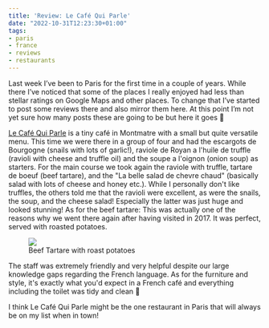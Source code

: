 ```yaml
---
title: 'Review: Le Café Qui Parle'
date: "2022-10-31T12:23:30+01:00"
tags:
- paris
- france
- reviews
- restaurants
---
```


Last week I’ve been to Paris for the first time in a couple of years. While there I’ve noticed that some of the places I really enjoyed had less than stellar ratings on Google Maps and other places. To change that I’ve started to post some reviews there and also mirror them here. At this point I’m not yet sure how many posts these are going to be but here it goes 🙂

[Le Café Qui Parle](https://cafequiparle.fr) is a tiny café in Montmatre with a small but quite versatile menu. This time we were there in a group of four and had the escargots de Bourgogne (snails with lots of garlic!), raviole de Royan a l'huile de truffle (ravioli with cheese and truffle oil) and the soupe a l'oignon (onion soup) as starters. For the main course we took again the raviole with truffle, tartare de boeuf (beef tartare), and the "La belle salad de chevre chaud" (basically salad with lots of cheese and honey etc.). While I personally don't like truffles, the others told me that the ravioli were excellent, as were the snails, the soup, and the cheese salad! Especially the latter was just huge and looked stunning! As for the beef tartare: This was actually one of the reasons why we went there again after having visited in 2017. It was perfect, served with roasted potatoes.

<figure><img src="/media/2022/6EE24B4A-B994-4D1A-A234-4384A7C28319.jpeg"><figcaption>Beef Tartare with roast potatoes</figcaption></figure>

The staff was extremely friendly and very helpful despite our large knowledge gaps regarding the French language. As for the furniture and style, it's exactly what you'd expect in a French café and everything including the toilet was tidy and clean 🙂

I think Le Café Qui Parle might be the one restaurant in Paris that will always be on my list when in town!

